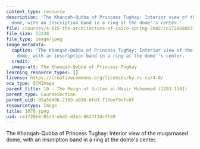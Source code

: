 ```yaml
---
content_type: resource
description: 'The Khanqah-Qubba of Princess Tughay: Interior view of the muqarnased
  dome, with an inscription band in a ring at the dome''s center.'
file: /courses/4-615-the-architecture-of-cairo-spring-2002/ce1728688533ebd5d3e38627f24cffe9_1078.jpeg
file_size: 53238
file_type: image/jpeg
image_metadata:
  caption: 'The Khanqah-Qubba of Princess Tughay: Interior view of the muqarnased
    dome, with an inscription band in a ring at the dome''s center.'
  credit: ''
  image-alt: The Khanqah-Qubba of Princess Tughay
learning_resource_types: []
license: https://creativecommons.org/licenses/by-nc-sa/4.0/
ocw_type: OCWImage
parent_title: 10 - The Reign of Sultan al-Nasir Muhammad (1293-1341)
parent_type: CourseSection
parent_uid: b5a5d49b-2169-a890-6fd3-f15eef9cfc0f
resourcetype: Image
title: 1078.jpeg
uid: ce172868-8533-ebd5-d3e3-8627f24cffe9
---
```

The Khanqah-Qubba of Princess Tughay: Interior view of the muqarnased dome, with an inscription band in a ring at the dome's center.